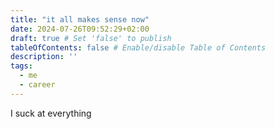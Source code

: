 ```yaml
---
title: "it all makes sense now"
date: 2024-07-26T09:52:29+02:00
draft: true # Set 'false' to publish
tableOfContents: false # Enable/disable Table of Contents
description: ''
tags:
  - me
  - career
---
```


I suck at everything